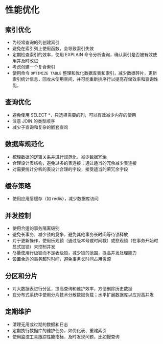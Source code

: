 # 性能优化

## 索引优化
* 为经常查询的列创建索引
* 避免在索引列上使用函数，会导致索引失效
* 定期检查索引的效率，使用 EXPLAIN 命令分析查询，确认索引是否被有效使用并及时改进
* 考虑创建一个复合索引
* 使用命令 `OPTIMIZE TABLE` 整理和优化数据库表和索引，减少数据碎片，更新索引统计信息，回收未使用空间，并可能重新排序行以提高存储效率和查询性能。

## 查询优化
* 避免使用 SELECT *，只选择需要的列，可以有效减少内存的使用
* 注意 JOIN 的类型顺序
* 减少子查询和复杂的嵌套查询

## 数据库规范化
* 梳理数据的逻辑关系并进行规范化，减少数据冗余
* 合理设计表结构，避免过多的表连接；通过适当的冗余减少表连接
* 对需要统计分析的表设计合理的字段，接受适当的荣冗余字段

## 缓存策略
* 使用应用层缓存（如 redis），减少数据库访问

## 并发控制
* 使用合适的事务隔离级别
* 避免长事务，减少锁的竞争，避免其他事务长时间等待锁释放
* 对于更新操作，使用乐观锁（通过版本号或时间戳）或悲观锁（在事务开始时显式加锁）来控制并发
* 尽量使用行级锁而不是表级锁，减少锁的范围，提高并发处理能力
* 设置合适的事务超时时间，避免事务长时间占用资源

## 分区和分片
* 对大数据表进行分区，提高查询和维护效率，方便删除历史数据
* 在分布式系统中使用分片技术分散数据负载；水平扩展数据库以应对高并发

## 定期维护
* 清理无用或过期的数据和日志
* 定期执行数据库的维护任务，如优化表、重建索引
* 使用监控工具跟踪性能指标，及时发现问题，比如慢查询

